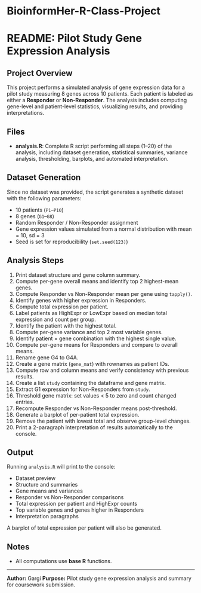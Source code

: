 # BioinformHer-R-Class-Project
# README: Pilot Study Gene Expression Analysis

## Project Overview

This project performs a simulated analysis of gene expression data for a pilot study measuring 8 genes across 10 patients. Each patient is labeled as either a **Responder** or **Non-Responder**. The analysis includes computing gene-level and patient-level statistics, visualizing results, and providing interpretations.

## Files

* **analysis.R**: Complete R script performing all steps (1–20) of the analysis, including dataset generation, statistical summaries, variance analysis, thresholding, barplots, and automated interpretation.

## Dataset Generation

Since no dataset was provided, the script generates a synthetic dataset with the following parameters:

* 10 patients (`P1`–`P10`)
* 8 genes (`G1`–`G8`)
* Random Responder / Non-Responder assignment
* Gene expression values simulated from a normal distribution with mean = 10, sd = 3
* Seed is set for reproducibility (`set.seed(123)`)

## Analysis Steps

1. Print dataset structure and gene column summary.
2. Compute per-gene overall means and identify top 2 highest-mean genes.
3. Compute Responder vs Non-Responder mean per gene using `tapply()`.
4. Identify genes with higher expression in Responders.
5. Compute total expression per patient.
6. Label patients as HighExpr or LowExpr based on median total expression and count per group.
7. Identify the patient with the highest total.
8. Compute per-gene variance and top 2 most variable genes.
9. Identify patient × gene combination with the highest single value.
10. Compute per-gene means for Responders and compare to overall means.
11. Rename gene G4 to G4A.
12. Create a gene matrix (`gene_mat`) with rownames as patient IDs.
13. Compute row and column means and verify consistency with previous results.
14. Create a list `study` containing the dataframe and gene matrix.
15. Extract G1 expression for Non-Responders from `study`.
16. Threshold gene matrix: set values < 5 to zero and count changed entries.
17. Recompute Responder vs Non-Responder means post-threshold.
18. Generate a barplot of per-patient total expression.
19. Remove the patient with lowest total and observe group-level changes.
20. Print a 2-paragraph interpretation of results automatically to the console.

## Output

Running `analysis.R` will print to the console:

* Dataset preview
* Structure and summaries
* Gene means and variances
* Responder vs Non-Responder comparisons
* Total expression per patient and HighExpr counts
* Top variable genes and genes higher in Responders
* Interpretation paragraphs

A barplot of total expression per patient will also be generated.

## Notes
* All computations use **base R** functions.


---

**Author:** Gargi
**Purpose:** Pilot study gene expression analysis and summary for coursework submission.
